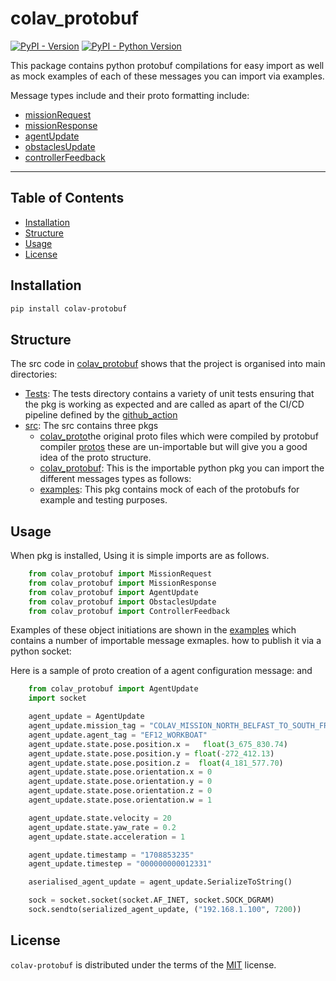 # colav_protobuf

[![PyPI - Version](https://img.shields.io/pypi/v/colav-protobuf.svg)](https://pypi.org/project/colav-protobuf)
[![PyPI - Python Version](https://img.shields.io/pypi/pyversions/colav-protobuf.svg)](https://pypi.org/project/colav-protobuf)
<!--[![PyPI - Protobuf Version]()]-->
This package contains python protobuf compilations for easy import as well as mock examples of each of these messages you can import via examples.

Message types include and their proto formatting include: 
- [missionRequest](https://github.com/RyanMcKeeQUB/colav_protobuf/tree/main/src/colav_proto/missionRequest.proto)
- [missionResponse](https://github.com/RyanMcKeeQUB/colav_protobuf/tree/main/src/colav_proto/missionResponse.proto)
- [agentUpdate](https://github.com/RyanMcKeeQUB/colav_protobuf/tree/main/src/colav_proto/agentUpdate.proto)
- [obstaclesUpdate](https://github.com/RyanMcKeeQUB/colav_protobuf/tree/main/src/colav_proto/obstaclesUpdate.proto)
- [controllerFeedback](https://github.com/RyanMcKeeQUB/colav_protobuf/tree/main/src/colav_proto/controllerFeedback.proto)

-----

## Table of Contents

- [Installation](#installation)
- [Structure](#structure)
- [Usage](#usage)
- [License](#license)

## Installation

```bash
pip install colav-protobuf
```

## Structure
The src code in [colav_protobuf](https://github.com/RyanMcKeeQUB/colav_protobuf) shows that the project is organised into main directories: 
- [Tests](https://github.com/RyanMcKeeQUB/colav_protobuf/tree/main/tests): The tests directory contains a variety of unit tests ensuring that the pkg is working as expected and are called as apart of the CI/CD pipeline defined by the [github_action](./.github/workflows/workflow.yml)
- [src](https://github.com/RyanMcKeeQUB/colav_protobuf/tree/main/src/): The src contains three pkgs
    -   [colav_proto](https://github.com/RyanMcKeeQUB/colav_protobuf/tree/main/src/colav_proto/)the original proto files which were compiled by protobuf compiler [protos](./src/colav_proto/) these are un-importable but will give you a good idea of the proto structure.
    - [colav_protobuf](https://github.com/RyanMcKeeQUB/colav_protobuf/tree/main/src/colav_protobuf/): This is the importable python pkg you can import the different messages types as follows: 
    - [examples](https://github.com/RyanMcKeeQUB/colav_protobuf/tree/main/src/colav_protobuf/examples/): This pkg contains mock of each of the protobufs for example and testing purposes.

## Usage
When pkg is installed, Using it is simple imports are as follows. 

```python
    from colav_protobuf import MissionRequest
    from colav_protobuf import MissionResponse
    from colav_protobuf import AgentUpdate
    from colav_protobuf import ObstaclesUpdate
    from colav_protobuf import ControllerFeedback
```

Examples of these object initiations are shown in the [examples](https://github.com/RyanMcKeeQUB/colav_protobuf/tree/main/src/colav_protobuf/examples/) which contains a number of importable message exmaples.
how to publish it via a python socket: 

Here is a sample of proto creation of a agent configuration message: and 

```python
    from colav_protobuf import AgentUpdate
    import socket 

    agent_update = AgentUpdate
    agent_update.mission_tag = "COLAV_MISSION_NORTH_BELFAST_TO_SOUTH_FRANCE"
    agent_update.agent_tag = "EF12_WORKBOAT"
    agent_update.state.pose.position.x =   float(3_675_830.74)
    agent_update.state.pose.position.y = float(-272_412.13)
    agent_update.state.pose.position.z =  float(4_181_577.70)
    agent_update.state.pose.orientation.x = 0
    agent_update.state.pose.orientation.y = 0
    agent_update.state.pose.orientation.z = 0
    agent_update.state.pose.orientation.w = 1

    agent_update.state.velocity = 20
    agent_update.state.yaw_rate = 0.2
    agent_update.state.acceleration = 1

    agent_update.timestamp = "1708853235"
    agent_update.timestep = "000000000012331"

    aserialised_agent_update = agent_update.SerializeToString()

    sock = socket.socket(socket.AF_INET, socket.SOCK_DGRAM)
    sock.sendto(serialized_agent_update, ("192.168.1.100", 7200))
```


## License

`colav-protobuf` is distributed under the terms of the [MIT](https://github.com/RyanMcKeeQUB/colav_protobuf/tree/main/LICENSE) license.
